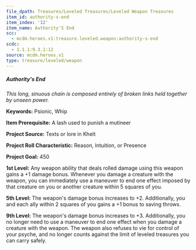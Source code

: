 ```yaml
---
file_dpath: Treasures/Leveled Treasures/Leveled Weapon Treasures
item_id: authority-s-end
item_index: '12'
item_name: Authority'S End
scc:
  - mcdm.heroes.v1:treasure.leveled.weapon:authority-s-end
scdc:
  - 1.1.1:9.3.1:12
source: mcdm.heroes.v1
type: treasure/leveled/weapon
---
```


##### Authority's End

*This long, sinuous chain is composed entirely of broken links held together by unseen power.*

**Keywords:** Psionic, Whip

**Item Prerequisite:** A lash used to punish a mutineer

**Project Source:** Texts or lore in Khelt

**Project Roll Characteristic:** Reason, Intuition, or Presence

**Project Goal:** 450

**1st Level:** Any weapon ability that deals rolled damage using this weapon gains a +1 damage bonus. Whenever you damage a creature with the weapon, you can immediately use a maneuver to end one effect imposed by that creature on you or another creature within 5 squares of you.

**5th Level:** The weapon's damage bonus increases to +2. Additionally, you and each ally within 2 squares of you gains a +1 bonus to saving throws.

**9th Level:** The weapon's damage bonus increases to +3. Additionally, you no longer need to use a maneuver to end one effect when you damage a creature with the weapon. The weapon also refuses to vie for control of your psyche, and no longer counts against the limit of leveled treasures you can carry safely.
